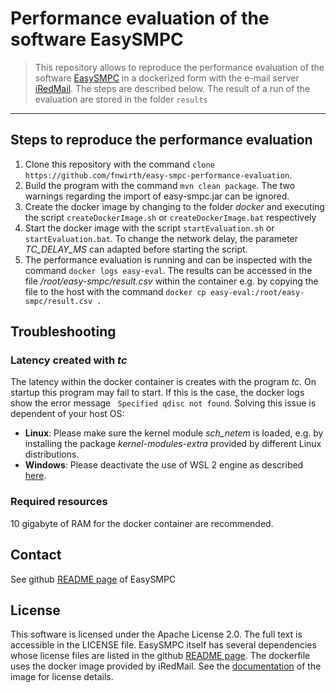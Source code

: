 # Performance evaluation of the software EasySMPC

> This repository allows to reproduce the performance evaluation of the software [EasySMPC](https://github.com/prasser/easy-smpc) in a dockerized form with the e-mail server  [iRedMail](https://www.iredmail.org/). The steps are described below.
> The result of a run of the evaluation are stored in the folder `results`
---

## Steps to reproduce the performance evaluation
1. Clone this repository with the command `clone https://github.com/fnwirth/easy-smpc-performance-evaluation`.
1. Build the program with the command `mvn clean package`. The two warnings regarding the import of easy-smpc.jar can be ignored.
1. Create the docker image by changing to the folder *docker* and executing the script `createDockerImage.sh` or `createDockerImage.bat` respectively
1. Start the docker image with the script `startEvaluation.sh` or `startEvaluation.bat`. To change the network delay, the parameter *TC_DELAY_MS* can adapted before starting the script.
1. The performance evaluation is running and can be inspected with the command `docker logs easy-eval`. The results can be accessed in the file */root/easy-smpc/result.csv* within the container e.g. by copying the file to the host with the command `docker cp easy-eval:/root/easy-smpc/result.csv .`

## Troubleshooting
### Latency created with *tc*
The latency within the docker container is creates with the program *tc*. On startup this program may fail to start. If this is the case, the docker logs show the error message ` Specified qdisc not found`. Solving this issue is dependent of your host OS:
* **Linux**: Please make sure the kernel module *sch_netem* is loaded, e.g. by installing the package *kernel-modules-extra* provided by different Linux distributions.
* **Windows**: Please deactivate the use of WSL 2 engine as described [here](https://stackoverflow.com/questions/68176812/docker-traffic-control-tc-specified-qdisc-not-found).

### Required resources
10 gigabyte of RAM for the docker container are recommended.

## Contact
See github [README page](https://github.com/prasser/easy-smpc/edit/master/README.md) of EasySMPC

## License
This software is licensed under the Apache License 2.0. The full text is accessible in the LICENSE file. EasySMPC itself has several dependencies whose license files are listed in the github [README page](https://github.com/prasser/easy-smpc/edit/master/README.md).
The dockerfile uses the docker image provided by iRedMail. See the [documentation](https://github.com/iredmail/dockerized) of the image for license details.
